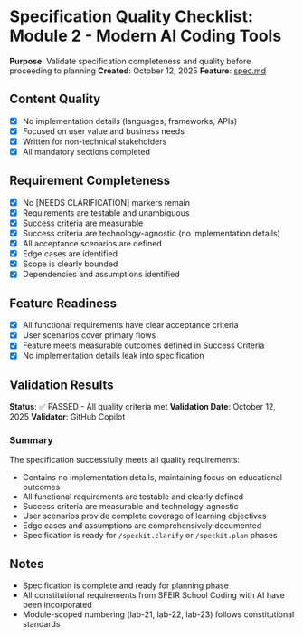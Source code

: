 # Specification Quality Checklist: Module 2 - Modern AI Coding Tools

**Purpose**: Validate specification completeness and quality before proceeding to planning
**Created**: October 12, 2025
**Feature**: [spec.md](../spec.md)

## Content Quality

- [x] No implementation details (languages, frameworks, APIs)
- [x] Focused on user value and business needs
- [x] Written for non-technical stakeholders
- [x] All mandatory sections completed

## Requirement Completeness

- [x] No [NEEDS CLARIFICATION] markers remain
- [x] Requirements are testable and unambiguous
- [x] Success criteria are measurable
- [x] Success criteria are technology-agnostic (no implementation details)
- [x] All acceptance scenarios are defined
- [x] Edge cases are identified
- [x] Scope is clearly bounded
- [x] Dependencies and assumptions identified

## Feature Readiness

- [x] All functional requirements have clear acceptance criteria
- [x] User scenarios cover primary flows
- [x] Feature meets measurable outcomes defined in Success Criteria
- [x] No implementation details leak into specification

## Validation Results

**Status**: ✅ PASSED - All quality criteria met
**Validation Date**: October 12, 2025
**Validator**: GitHub Copilot

### Summary
The specification successfully meets all quality requirements:
- Contains no implementation details, maintaining focus on educational outcomes
- All functional requirements are testable and clearly defined
- Success criteria are measurable and technology-agnostic
- User scenarios provide complete coverage of learning objectives
- Edge cases and assumptions are comprehensively documented
- Specification is ready for `/speckit.clarify` or `/speckit.plan` phases

## Notes

- Specification is complete and ready for planning phase
- All constitutional requirements from SFEIR School Coding with AI have been incorporated
- Module-scoped numbering (lab-21, lab-22, lab-23) follows constitutional standards
